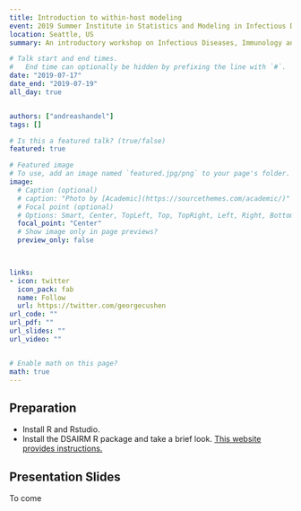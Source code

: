 ```yaml
---
title: Introduction to within-host modeling
event: 2019 Summer Institute in Statistics and Modeling in Infectious Diseases (SISMID)
location: Seattle, US
summary: An introductory workshop on Infectious Diseases, Immunology and Within-Host Models 

# Talk start and end times.
#   End time can optionally be hidden by prefixing the line with `#`.
date: "2019-07-17"
date_end: "2019-07-19"
all_day: true


authors: ["andreashandel"]
tags: []

# Is this a featured talk? (true/false)
featured: true

# Featured image
# To use, add an image named `featured.jpg/png` to your page's folder. 
image:
  # Caption (optional)
  # caption: "Photo by [Academic](https://sourcethemes.com/academic/)"
  # Focal point (optional)
  # Options: Smart, Center, TopLeft, Top, TopRight, Left, Right, BottomLeft, Bottom, BottomRight
  focal_point: "Center"
  # Show image only in page previews?
  preview_only: false

  

links:
- icon: twitter
  icon_pack: fab
  name: Follow
  url: https://twitter.com/georgecushen
url_code: ""
url_pdf: ""
url_slides: ""
url_video: ""


# Enable math on this page?
math: true
---
```


## Preparation

* Install R and Rstudio.
* Install the DSAIRM R package and take a brief look. [This website provides instructions.](https://ahgroup.github.io/DSAIRM/)


## Presentation Slides 

To come



